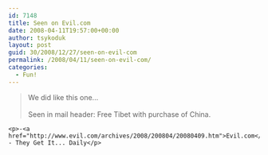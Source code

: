 ```yaml
---
id: 7148
title: Seen on Evil.com
date: 2008-04-11T19:57:00+00:00
author: tsykoduk
layout: post
guid: 30/2008/12/27/seen-on-evil-com
permalink: /2008/04/11/seen-on-evil-com/
categories:
  - Fun!
---
```

<blockquote>We did like this one...
<br /><br />
Seen in mail header:  Free Tibet with purchase of China.
</blockquote>

	<p>-<a href="http://www.evil.com/archives/2008/200804/20080409.htm">Evil.com</a> - They Get It... Daily</p>